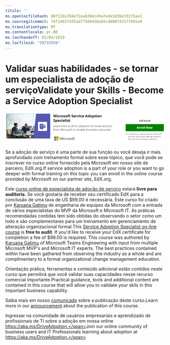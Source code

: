 ```yaml
---
título: ''
ms.openlocfilehash: 80f12da704ef2ea8304c49a7ede3d36e33375ae1
ms.sourcegitcommit: f4f14027435ad7750943bab5c48007431ff691e0
ms.translationtype: MT
ms.contentlocale: pt-BR
ms.lasthandoff: 02/04/2019
ms.locfileid: "29733556"
---
```

# <a name="validate-your-skills---become-a-service-adoption-specialist"></a><span data-ttu-id="074c2-102">Validar suas habilidades - se tornar um especialista de adoção de serviço</span><span class="sxs-lookup"><span data-stu-id="074c2-102">Validate your Skills - Become a Service Adoption Specialist</span></span>

![Curso de especialista de adoção de serviço](media/champs_sascourse.png)

<span data-ttu-id="074c2-104">Se a adoção de serviço é uma parte de sua função ou você deseja ir mais aprofundado com treinamento formal sobre esse tópico, que você pode se inscrever no curso online fornecido pela Microsoft em nosso site de parceiro, EdX.org.</span><span class="sxs-lookup"><span data-stu-id="074c2-104">If service adoption is a part of your role or you want to go deeper with formal training on this topic you can enroll in the online course provided by Microsoft on our partner site, EdX.org.</span></span> 

<span data-ttu-id="074c2-p101">Este [curso online de especialista de adoção de serviço](https://aka.ms/AdoptionCert) estará **livre para auditoria**.  Se você gostaria de receber seu certificado EdX para a conclusão de uma taxa de US $99,00 é necessária.  Este curso foi criado por [Karuana Gatimu](https://linkedin.com/in/karuanagatimu) de engenharia de equipes da Microsoft com a entrada de vários especialistas do MVP da Microsoft e Microsoft IT.  As práticas recomendadas contidas tem sido obtidas do observando o setor como um todo e são complementares para um treinamento em gerenciamento de alteração organizacional formal.</span><span class="sxs-lookup"><span data-stu-id="074c2-p101">This [Service Adoption Specialist on-line course](https://aka.ms/AdoptionCert) is **free to audit**.  If you'd like to receive your EdX certificate for completion a fee of $99.00 is required.  This course was authored by [Karuana Gatimu](https://linkedin.com/in/karuanagatimu) of Microsoft Teams Engineering with input from multiple Microsoft MVP's and Microsoft IT experts.  The best practices contained within have been gathered from observing the industry as a whole and are complimentary to a formal organizational change management education.</span></span>  

<span data-ttu-id="074c2-109">Orientação prática, ferramentas e conteúdo adicional estão contidos neste curso que permitirá que você validar suas capacidades nesse recurso comercial importante.</span><span class="sxs-lookup"><span data-stu-id="074c2-109">Practical guidance, tools and additional content are contained in this course that will allow you to validate your skils in this important business capability.</span></span>  

<span data-ttu-id="074c2-110">Saiba mais em nosso [comunicado](https://aka.ms/AdoptionCertAnnouncement) sobre a publicação deste curso.</span><span class="sxs-lookup"><span data-stu-id="074c2-110">Learn more in our [announcement](https://aka.ms/AdoptionCertAnnouncement) about the publication of this course.</span></span> 

<span data-ttu-id="074c2-111">Ingressar na comunidade de usuários empresariais e aprendizado de profissionais de TI sobre a adoção em nossa online https://aka.ms/DriveAdoption.</span><span class="sxs-lookup"><span data-stu-id="074c2-111">Join our online community of business users and IT Professionals learning about adoption at https://aka.ms/DriveAdoption.</span></span> 